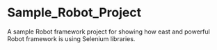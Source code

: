 # Sample_Robot_Project
A sample Robot framework project for showing how east and powerful Robot framework is using Selenium libraries.
